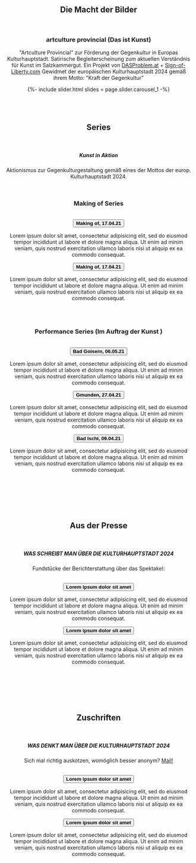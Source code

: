 <div align="center">
  <div class="col-12 col-lg-10 col-xl-8">
    <h2 class="post__subtitle"><span>Die Macht der Bilder</span></h2>
    <br>
    <h3>artculture provincial (Das ist Kunst)</h3>
    <p>"Artculture Provincial“ zur Förderung der Gegenkultur in Europas Kulturhauptstadt. Satirische Begleiterscheinung zum aktuellen Verständnis für Kunst im Salzkammergut. Ein Projekt von <a href="http://dasproblem.at" target="_blank" rel="noopener noreferrer">DASProblem.at</a> + <a href="http://sign-of-liberty.com" target="_blank" rel="noopener noreferrer">Sign-of-Liberty.com</a> Gewidmet der europäischen Kulturhauptstadt 2024 gemäß ihrem Motto: "Kraft der Gegenkultur"</p>
  </div>
  {%- include slider.html slides = page.slider.carousel_1 -%} 
</div>

<div class="is-light_bg" align="center">
  <div class="col-12 col-lg-10 col-xl-8">
    <br> <br> <br>
    <h2 class="post__subtitle"><span>Series</span></h2>
    <br>
    <h5><strong>Kunst in Aktion</strong></h5>
    <p>Aktionismus zur Gegenkulturgestaltung gemäß eines der Mottos der europ. Kulturhauptstadt 2024.</p>
    <br>
    <h3><strong>Making of Series</strong></h3>
    <br>
  </div>
  <div class="accordion">
    <button class="accordion__button h4"><strong>Making of, 17.04.21</strong></button>
    <div class="accordion-content">
      <div class="col-12 col-lg-10 col-xl-8">
        <p>Lorem ipsum dolor sit amet, consectetur adipisicing elit, sed do eiusmod tempor incididunt ut labore et dolore magna aliqua. Ut enim ad minim veniam, quis nostrud exercitation ullamco laboris nisi ut aliquip ex ea commodo consequat.</p>
      </div>
    </div>    
    <button class="accordion__button h4"><strong>Making of, 17.04.21</strong></button>
    <div class="accordion-content">
      <div class="col-12 col-lg-10 col-xl-8">
        <p>Lorem ipsum dolor sit amet, consectetur adipisicing elit, sed do eiusmod tempor incididunt ut labore et dolore magna aliqua. Ut enim ad minim veniam, quis nostrud exercitation ullamco laboris nisi ut aliquip ex ea commodo consequat.</p>
      </div>
    </div>
  </div>
  <div class="col-12 col-lg-10 col-xl-8">
    <br><br>
    <h3><strong>Performance Series (Im Auftrag der Kunst )</strong></h3>
    <br>
  </div>
  <div class="accordion">
    <button class="accordion__button h4"><strong>Bad Goisern, 06.05.21 </strong></button>
    <div class="accordion-content">
      <div class="col-12 col-lg-10 col-xl-8">
        <p>Lorem ipsum dolor sit amet, consectetur adipisicing elit, sed do eiusmod tempor incididunt ut labore et dolore magna aliqua. Ut enim ad minim veniam, quis nostrud exercitation ullamco laboris nisi ut aliquip ex ea commodo consequat.</p>
      </div>
    </div>    
    <button class="accordion__button h4"><strong>Gmunden, 27.04.21</strong></button>
    <div class="accordion-content">
      <div class="col-12 col-lg-10 col-xl-8">
        <p>Lorem ipsum dolor sit amet, consectetur adipisicing elit, sed do eiusmod tempor incididunt ut labore et dolore magna aliqua. Ut enim ad minim veniam, quis nostrud exercitation ullamco laboris nisi ut aliquip ex ea commodo consequat.</p>
      </div>
    </div>
    <button class="accordion__button h4"><strong>Bad Ischl, 09.04.21</strong></button>
    <div class="accordion-content">
      <div class="col-12 col-lg-10 col-xl-8">
        <p>Lorem ipsum dolor sit amet, consectetur adipisicing elit, sed do eiusmod tempor incididunt ut labore et dolore magna aliqua. Ut enim ad minim veniam, quis nostrud exercitation ullamco laboris nisi ut aliquip ex ea commodo consequat.</p>
      </div>
    </div>
  </div>
  <br> <br> <br>
</div>

<div align="center">
  <div class="col-12 col-lg-10 col-xl-8">
    <br> <br>
    <h2 class="post__subtitle"><span>Aus der Presse</span></h2>
    <br>
    <h5><strong>WAS SCHREIBT MAN ÜBER DIE KULTURHAUPTSTADT 2024</strong></h5>
    <p>Fundstücke der Berichterstattung über das Spektakel:</p>
    <br>
  </div>
  <button class="accordion__button h4"><strong>Lorem ipsum dolor sit amet</strong></button>
  <div class="accordion-content">
    <div class="col-12 col-lg-10 col-xl-8">
      <p>Lorem ipsum dolor sit amet, consectetur adipisicing elit, sed do eiusmod tempor incididunt ut labore et dolore magna aliqua. Ut enim ad minim veniam, quis nostrud exercitation ullamco laboris nisi ut aliquip ex ea commodo consequat.</p>
    </div>
  </div>    
  <button class="accordion__button h4"><strong>Lorem ipsum dolor sit amet</strong></button>
  <div class="accordion-content">
    <div class="col-12 col-lg-10 col-xl-8">
      <p>Lorem ipsum dolor sit amet, consectetur adipisicing elit, sed do eiusmod tempor incididunt ut labore et dolore magna aliqua. Ut enim ad minim veniam, quis nostrud exercitation ullamco laboris nisi ut aliquip ex ea commodo consequat.</p>
    </div>
  </div>
  <br> <br>
</div>

<div class="is-light_bg" align="center">
  <div class="col-12 col-lg-10 col-xl-8">
    <br> <br> <br>
    <h2 class="post__subtitle"><span>Zuschriften</span></h2>
    <br>
    <h5><strong>WAS DENKT MAN ÜBER DIE KULTURHAUPTSTADT 2024</strong></h5>
    <p>Sich mal richtig auskotzen, womöglich besser anonym? <a href="mailto:{{ site.contact.email }}">Mail!</a></p>
    <br>
  </div>
  <button class="accordion__button h4"><strong>Lorem ipsum dolor sit amet</strong></button>
  <div class="accordion-content">
    <div class="col-12 col-lg-10 col-xl-8">
      <p>Lorem ipsum dolor sit amet, consectetur adipisicing elit, sed do eiusmod tempor incididunt ut labore et dolore magna aliqua. Ut enim ad minim veniam, quis nostrud exercitation ullamco laboris nisi ut aliquip ex ea commodo consequat.</p>
    </div>
  </div>    
  <button class="accordion__button h4"><strong>Lorem ipsum dolor sit amet</strong></button>
  <div class="accordion-content">
    <div class="col-12 col-lg-10 col-xl-8">
      <p>Lorem ipsum dolor sit amet, consectetur adipisicing elit, sed do eiusmod tempor incididunt ut labore et dolore magna aliqua. Ut enim ad minim veniam, quis nostrud exercitation ullamco laboris nisi ut aliquip ex ea commodo consequat.</p>
    </div>
  </div>
  <br> <br> <br>
</div>